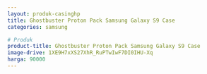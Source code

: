 ```yaml
---
layout: produk-casinghp
title: Ghostbuster Proton Pack Samsung Galaxy S9 Case
categories: samsung

# Produk
product-title: Ghostbuster Proton Pack Samsung Galaxy S9 Case
image-drive: 1XE9H7xXS27XhR_RuPTwIwF7DI0IHU-Xq
harga: 90000
---
```

